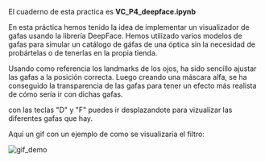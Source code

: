 El cuaderno de esta practica es **VC_P4_deepface.ipynb**

En esta práctica hemos tenido la idea de implementar un visualizador de gafas usando la librería DeepFace. Hemos utilizado varios modelos de gafas para simular un catálogo de gáfas de una óptica sin la necesidad de probártelas o de tenerlas en la propia tienda.

Usando como referencia los landmarks de los ojos, ha sido sencillo ajustar las gafas a la posición correcta. Luego creando una máscara alfa, se ha conseguido la transparencia de las gafas para tener un efecto más realista de cómo sería ir con dichas gafas.

con las teclas "D" y "F" puedes ir desplazandote para vizualizar las diferentes gafas que hay. 

Aquí un gif con un ejemplo de como se visualizaria el filtro:

![gif_demo](https://github.com/Kronn0/VC_P4/assets/92724148/3035824a-5c1e-4d50-845b-277ec0e788ea)


